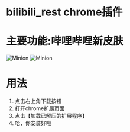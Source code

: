 # bilibili_rest  chrome插件
# 主要功能:哔哩哔哩新皮肤
![Minion](http://ww1.sinaimg.cn/large/006tNbRwgy1ffxx28xnlnj31kw0zkh3l.jpg)
![Minion](http://ww1.sinaimg.cn/large/006tNbRwgy1ffxx707t7jj31kw0zkwod.jpg)

# 用法
1. 点击右上角下载按钮
2. 打开chrome扩展页面
3. 点击【加载已解压的扩展程序】
4. 哈，你安装好啦
